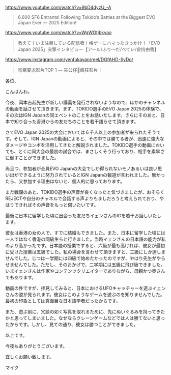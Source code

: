https://www.youtube.com/watch?v=9bD4dyzU_-A

> 6,600 SF6 Entrants! Following Tokido’s Battles at the Biggest EVO Japan Ever — 2025 Edition! 

https://www.youtube.com/watch?v=WgWOtjbkvao

> 教えて！いま注目している配信者！格ゲーにハマったきっかけ！「EVO Japan 2025」突撃インタビュー【アール/ふり～だ/べてぃ/倉持由香】 

https://www.instagram.com/yenfukayan/reel/DGfAHD-SyDo/

> 徇眾要求影片TOP 1 — 夾公仔🧸瘋狂影片！

各位、

こんばんわ。

今夜、岡本吉起先生が新しい講義を発行されないようなので、ほかのチャンネルの動画を話させて頂きます。まず、TOKIDO選手のEVO Japan 2025の体験で、その次はIGN Japanの同エベントのことをお話いたします。さらにそのあと、日本で知り合った香港からの友だちのことを若干語らせて頂きます。

さてEVO Japan 2025の大会においては６千人以上の参加者が来られたそうです。そして、IGN Japanの動画によると、その中では勝てる者が、迅速に強大なダメージやコンボを活用してきたと解説されました。TOKIDO選手の動画においても、とくに同大会の最初の試合では、まさしくそう行っており、相手を素早さに倒すことができました。

尚且つ、参加者が全員EVO Japanの大会でしか得られないモノあるいは良い思い出ができるように努力されているとIGN Japanの報道が言われました。無かったら、又参加する理由はないと、個人的に思っております。

また戦闘のあと、TOKIDO選手の声音が良くなったと気づきましたが、おそらくREJECTや自分のチャネルで会話する声よりもましだろうと考えられており、やはりできればその声音をもっと伺いたいです。

最後に日本に留学した頃に出会った友だちイェンさんのIGを若干お話しいたします。

彼女は香港の女の人で、すでに結婚もできました。また、日本に留学した頃には一人ではなく香港の同級生らと行きました。当時イェンさんの日本語の能力が私のより高かったです。日本語の授業ですると、六級が最も高ければ、彼女が最初に受けた授業は五級でした。私の場合を言わせて頂きますと、三級にしか達しませんでした。じつは一学期には四級で始めたかったのですが、やはり先生がやらせませんでした。ただし、そのおかげで、二学期には五級に飛び級できました。いまイェンさんは作家やコンテンツクリエイターでありながら、母親かつ奥さんでもあります。

動画の件ですが、拝見してみると、日本におけるUFOキャッチャーを遊ぶイェンさんの姿が見られます。彼女はこのようなゲームを遊ぶのを知りませんでした。最初の印象としては真面目な日本語学者だったからです。

また、遊ぶ前に、冗談の如く写真を取れるために、先にぬいぐるみを持ってきたかと思ってしまいました。なぜならクレーンゲームなどでは人は勝てないと思ったからです。しかし、見ての通り、彼女は勝つことができました。

以上です。

今夜もありがとうございます。

宜しくお願い致します。

マイク
